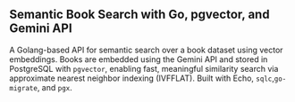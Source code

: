 ## Semantic Book Search with Go, pgvector, and Gemini API

A Golang-based API for semantic search over a book dataset using vector embeddings. Books are embedded using the Gemini API and stored in PostgreSQL with `pgvector`, enabling fast, meaningful similarity search via approximate nearest neighbor indexing (IVFFLAT). Built with Echo, `sqlc`,`go-migrate`, and `pgx`.

